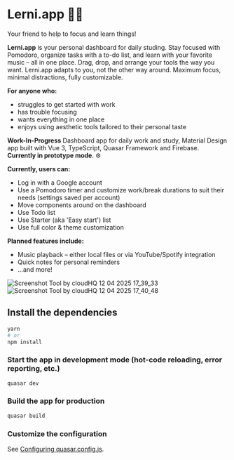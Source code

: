 # Lerni.app 🚀🚧

Your friend to help to focus and learn things!

**Lerni.app** is your personal dashboard for daily studing. Stay focused with Pomodoro, organize tasks with a to-do list, and learn with your favorite music – all in one place. Drag, drop, and arrange your tools the way you want. Lerni.app adapts to you, not the other way around. Maximum focus, minimal distractions, fully customizable.

**For anyone who:**
- struggles to get started with work
- has trouble focusing
- wants everything in one place
- enjoys using aesthetic tools tailored to their personal taste

**Work-In-Progress** Dashboard app for daily work and study, Material Design app built with Vue 3, TypeScript, Quasar Framework and Firebase. **Currently in prototype mode**. ⚙

**Currently, users can:**

* Log in with a Google account
* Use a Pomodoro timer and customize work/break durations to suit their needs (settings saved per account)
* Move components around on the dashboard
* Use Todo list
* Use Starter (aka 'Easy start') list
* Use full color & theme customization

**Planned features include:**


* Music playback – either local files or via YouTube/Spotify integration
* Quick notes for personal reminders
* ...and more!



![Screenshot Tool by cloudHQ 12 04 2025 17_39_33](https://github.com/user-attachments/assets/143709b6-cba2-4392-a31b-7e11c5755a30)
![Screenshot Tool by cloudHQ 12 04 2025 17_40_48](https://github.com/user-attachments/assets/cb23c7ba-02d7-4588-9b9b-45144b025e47)



## Install the dependencies
```bash
yarn
# or
npm install
```

### Start the app in development mode (hot-code reloading, error reporting, etc.)
```bash
quasar dev
```

### Build the app for production
```bash
quasar build
```

### Customize the configuration
See [Configuring quasar.config.js](https://v2.quasar.dev/quasar-cli-vite/quasar-config-js).
